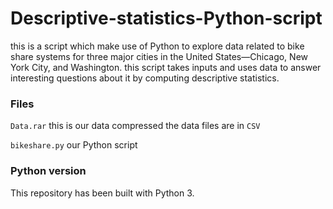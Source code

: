# Descriptive-statistics-Python-script
this is a script which make use of Python to explore data related to bike share systems for three major cities in the United States—Chicago, New York City, and Washington.
this script takes inputs and uses data to answer interesting questions about it by computing descriptive statistics.
### Files
```Data.rar``` this is our data compressed the data files are in ```CSV```

```bikeshare.py``` our Python script 



### Python version
This repository has been built with Python 3.
